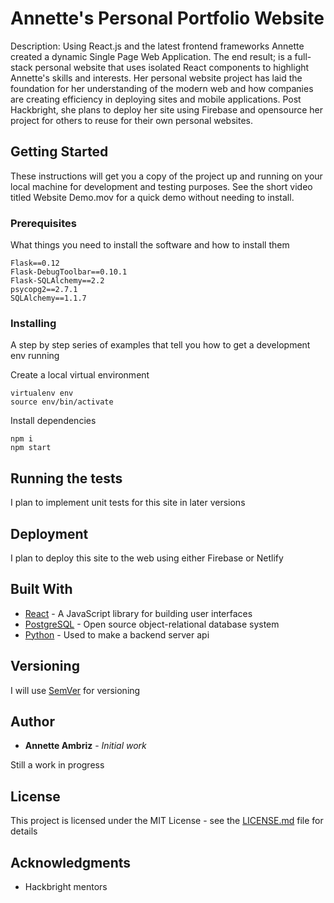 # Annette's Personal Portfolio Website

Description: Using React.js and the latest frontend frameworks Annette created a dynamic Single Page Web Application.
The end result; is a full-stack personal website that uses isolated React components to highlight Annette's skills and interests. Her personal website project has laid the foundation for her understanding of the modern web and how companies are creating efficiency in deploying sites and mobile applications. Post Hackbright, she plans to deploy her site using Firebase and opensource her project for others to reuse for their own personal websites.

## Getting Started

These instructions will get you a copy of the project up and running on your local machine for development and testing purposes. See the short video titled Website Demo.mov for a quick demo without needing to install.

### Prerequisites

What things you need to install the software and how to install them

```
Flask==0.12
Flask-DebugToolbar==0.10.1
Flask-SQLAlchemy==2.2
psycopg2==2.7.1
SQLAlchemy==1.1.7

```

### Installing

A step by step series of examples that tell you how to get a development env running

Create a local virtual environment

```
virtualenv env
source env/bin/activate
```

Install dependencies

```
npm i
npm start
```

## Running the tests

I plan to implement unit tests for this site in later versions


## Deployment

I plan to deploy this site to the web using either Firebase or Netlify

## Built With

* [React](https://reactjs.org/) - A JavaScript library for building user interfaces
* [PostgreSQL](https://www.postgresql.org/rn) - Open source object-relational database system
* [Python](https://www.python.org/) - Used to make a backend server api

## Versioning

I will use [SemVer](http://semver.org/) for versioning

## Author

* **Annette Ambriz** - *Initial work*

Still a work in progress

## License

This project is licensed under the MIT License - see the [LICENSE.md](LICENSE.md) file for details

## Acknowledgments

* Hackbright mentors

